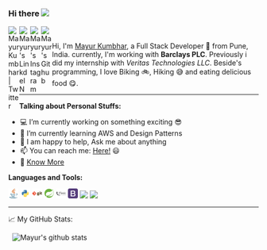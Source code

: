### Hi there <img src="https://media.giphy.com/media/hvRJCLFzcasrR4ia7z/giphy.gif" width="25px">

<a href="https://twitter.com/themayurkumbhar">
  <img align="left" alt="Mayur Kumbhar | Twitter" width="22px" src="https://cdn.jsdelivr.net/npm/simple-icons@v3/icons/twitter.svg" />
</a>
<a href="https://www.linkedin.com/in/mayurkumbhar/">
  <img align="left" alt="Mayur's LinkdeIN" width="22px" src="https://cdn.jsdelivr.net/npm/simple-icons@v3/icons/linkedin.svg" />
</a>
<a href="https://www.instagram.com/themayurkumbhar/">
  <img align="left" alt="Mayur's Instagram" width="22px" src="https://cdn.jsdelivr.net/npm/simple-icons@v3/icons/instagram.svg" />
</a>
<a href="https://www.github.com/themayurkumbhar/">
  <img align="left" alt="Mayur's Github" width="22px" src="https://cdn.jsdelivr.net/npm/simple-icons@v3/icons/github.svg" />
</a>

&nbsp;

Hi, I'm [Mayur Kumbhar](https://themayurkumbhar.github.io/), a Full Stack Developer 🚀 from Pune, India. 
currently, I'm working with **Barclays PLC**. Previously i did my internship with *Veritas Technologies LLC*. 
Beside's programming, I love Biking :bike:, Hiking :sweat_smile: and eating delicious food :yum:.

---

**Talking about Personal Stuffs:**

- ‍💻 I’m currently working on something exciting :sunglasses:
- 🌱 I’m currently learning AWS and Design Patterns
- 💬 I am happy to help, Ask me about anything
- 📫 You can reach me: [Here!](mailto:mayur.kumbhar@outlook.com) :smiley:
- 📝 [Know More](https://drive.google.com/file/d/16GUvrpDHC38i0Kl2DrUK2sdCelo5Wchn/view)

**Languages and Tools:**  

<code><img height="20" src="https://raw.githubusercontent.com/github/explore/80688e429a7d4ef2fca1e82350fe8e3517d3494d/topics/java/java.png"></code>
<code><img height="20" src="https://raw.githubusercontent.com/github/explore/80688e429a7d4ef2fca1e82350fe8e3517d3494d/topics/python/python.png"></code>
<code><img height="20" src="https://raw.githubusercontent.com/github/explore/80688e429a7d4ef2fca1e82350fe8e3517d3494d/topics/git/git.png"></code>
<code><img height="20" src="https://raw.githubusercontent.com/github/explore/80688e429a7d4ef2fca1e82350fe8e3517d3494d/topics/spring-boot/spring-boot.png"></code>
<code><img height="20" src="https://raw.githubusercontent.com/github/explore/80688e429a7d4ef2fca1e82350fe8e3517d3494d/topics/flask/flask.png"></code>
<code><img height="20" src="https://raw.githubusercontent.com/github/explore/80688e429a7d4ef2fca1e82350fe8e3517d3494d/topics/bootstrap/bootstrap.png"></code>
<code><img height="20" src="https://kafka.apache.org/images/apache-kafka.png"></code>
<code><img height="20" src="http://activemq.apache.org/assets/img/activemq_logo_black_small.png"></code>

---

<summary>📈 My GitHub Stats: </summary>

&nbsp;
![Mayur's github stats](https://github-readme-stats.vercel.app/api?username=themayurkumbhar)



